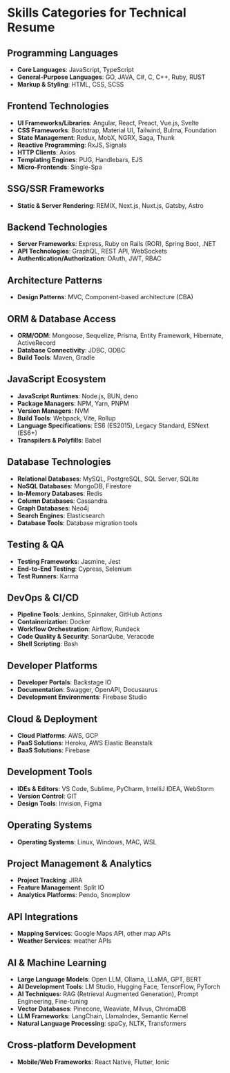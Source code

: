# Skills Categories for Technical Resume

## Programming Languages

- **Core Languages**: JavaScript, TypeScript
- **General-Purpose Languages**: GO, JAVA, C#, C, C++, Ruby, RUST
- **Markup & Styling**: HTML, CSS, SCSS

## Frontend Technologies

- **UI Frameworks/Libraries**: Angular, React, Preact, Vue.js, Svelte
- **CSS Frameworks**: Bootstrap, Material UI, Tailwind, Bulma, Foundation
- **State Management**: Redux, MobX, NGRX, Saga, Thunk
- **Reactive Programming**: RxJS, Signals
- **HTTP Clients**: Axios
- **Templating Engines**: PUG, Handlebars, EJS
- **Micro-Frontends**: Single-Spa

## SSG/SSR Frameworks

- **Static & Server Rendering**: REMIX, Next.js, Nuxt.js, Gatsby, Astro

## Backend Technologies

- **Server Frameworks**: Express, Ruby on Rails (ROR), Spring Boot, .NET
- **API Technologies**: GraphQL, REST API, WebSockets
- **Authentication/Authorization**: OAuth, JWT, RBAC

## Architecture Patterns

- **Design Patterns**: MVC, Component-based architecture (CBA)

## ORM & Database Access

- **ORM/ODM**: Mongoose, Sequelize, Prisma, Entity Framework, Hibernate, ActiveRecord
- **Database Connectivity**: JDBC, ODBC
- **Build Tools**: Maven, Gradle

## JavaScript Ecosystem

- **JavaScript Runtimes**: Node.js, BUN, deno
- **Package Managers**: NPM, Yarn, PNPM
- **Version Managers**: NVM
- **Build Tools**: Webpack, Vite, Rollup
- **Language Specifications**: ES6 (ES2015), Legacy Standard, ESNext (ES6+)
- **Transpilers & Polyfills**: Babel

## Database Technologies

- **Relational Databases**: MySQL, PostgreSQL, SQL Server, SQLite
- **NoSQL Databases**: MongoDB, Firestore
- **In-Memory Databases**: Redis
- **Column Databases**: Cassandra
- **Graph Databases**: Neo4j
- **Search Engines**: Elasticsearch
- **Database Tools**: Database migration tools

## Testing & QA

- **Testing Frameworks**: Jasmine, Jest
- **End-to-End Testing**: Cypress, Selenium
- **Test Runners**: Karma

## DevOps & CI/CD

- **Pipeline Tools**: Jenkins, Spinnaker, GitHub Actions
- **Containerization**: Docker
- **Workflow Orchestration**: Airflow, Rundeck
- **Code Quality & Security**: SonarQube, Veracode
- **Shell Scripting**: Bash

## Developer Platforms

- **Developer Portals**: Backstage IO
- **Documentation**: Swagger, OpenAPI, Docusaurus
- **Development Environments**: Firebase Studio

## Cloud & Deployment

- **Cloud Platforms**: AWS, GCP
- **PaaS Solutions**: Heroku, AWS Elastic Beanstalk
- **BaaS Solutions**: Firebase

## Development Tools

- **IDEs & Editors**: VS Code, Sublime, PyCharm, IntelliJ IDEA, WebStorm
- **Version Control**: GIT
- **Design Tools**: Invision, Figma

## Operating Systems

- **Operating Systems**: Linux, Windows, MAC, WSL

## Project Management & Analytics

- **Project Tracking**: JIRA
- **Feature Management**: Split IO
- **Analytics Platforms**: Pendo, Snowplow

## API Integrations

- **Mapping Services**: Google Maps API, other map APIs
- **Weather Services**: weather APIs

## AI & Machine Learning

- **Large Language Models**: Open LLM, Ollama, LLaMA, GPT, BERT
- **AI Development Tools**: LM Studio, Hugging Face, TensorFlow, PyTorch
- **AI Techniques**: RAG (Retrieval Augmented Generation), Prompt Engineering, Fine-tuning
- **Vector Databases**: Pinecone, Weaviate, Milvus, ChromaDB
- **LLM Frameworks**: LangChain, LlamaIndex, Semantic Kernel
- **Natural Language Processing**: spaCy, NLTK, Transformers

## Cross-platform Development

- **Mobile/Web Frameworks**: React Native, Flutter, Ionic
